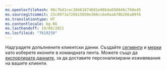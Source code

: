 ```yaml
---
ms.openlocfilehash: 98c7bd1cec20481874681e98bda050846c760e45
ms.sourcegitcommit: 23c8973a726b15050e368cc6e0aab78b266a89f6
ms.translationtype: HT
ms.contentlocale: bg-BG
ms.lasthandoff: 10/08/2021
ms.locfileid: "7619250"
---
```

Надградете допълнените клиентски данни. Създайте [сегменти](../audience-insights/segments.md) и [мерки](../audience-insights/measures.md) като изберете иконите в командната лента. Можете също да [експортирате данните](../audience-insights/export-destinations.md), за да доставите персонализирани изживявания на вашите клиенти.
